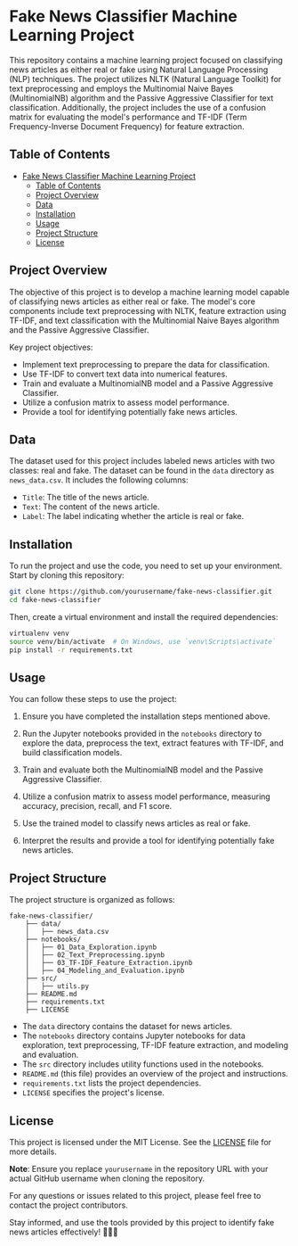 # Fake News Classifier Machine Learning Project

This repository contains a machine learning project focused on classifying news articles as either real or fake using Natural Language Processing (NLP) techniques. The project utilizes NLTK (Natural Language Toolkit) for text preprocessing and employs the Multinomial Naive Bayes (MultinomialNB) algorithm and the Passive Aggressive Classifier for text classification. Additionally, the project includes the use of a confusion matrix for evaluating the model's performance and TF-IDF (Term Frequency-Inverse Document Frequency) for feature extraction.

## Table of Contents

- [Fake News Classifier Machine Learning Project](#fake-news-classifier-machine-learning-project)
  - [Table of Contents](#table-of-contents)
  - [Project Overview](#project-overview)
  - [Data](#data)
  - [Installation](#installation)
  - [Usage](#usage)
  - [Project Structure](#project-structure)
  - [License](#license)

## Project Overview

The objective of this project is to develop a machine learning model capable of classifying news articles as either real or fake. The model's core components include text preprocessing with NLTK, feature extraction using TF-IDF, and text classification with the Multinomial Naive Bayes algorithm and the Passive Aggressive Classifier.

Key project objectives:

- Implement text preprocessing to prepare the data for classification.
- Use TF-IDF to convert text data into numerical features.
- Train and evaluate a MultinomialNB model and a Passive Aggressive Classifier.
- Utilize a confusion matrix to assess model performance.
- Provide a tool for identifying potentially fake news articles.

## Data

The dataset used for this project includes labeled news articles with two classes: real and fake. The dataset can be found in the `data` directory as `news_data.csv`. It includes the following columns:

- `Title`: The title of the news article.
- `Text`: The content of the news article.
- `Label`: The label indicating whether the article is real or fake.

## Installation

To run the project and use the code, you need to set up your environment. Start by cloning this repository:

```bash
git clone https://github.com/yourusername/fake-news-classifier.git
cd fake-news-classifier
```

Then, create a virtual environment and install the required dependencies:

```bash
virtualenv venv
source venv/bin/activate  # On Windows, use `venv\Scripts\activate`
pip install -r requirements.txt
```

## Usage

You can follow these steps to use the project:

1. Ensure you have completed the installation steps mentioned above.

2. Run the Jupyter notebooks provided in the `notebooks` directory to explore the data, preprocess the text, extract features with TF-IDF, and build classification models.

3. Train and evaluate both the MultinomialNB model and the Passive Aggressive Classifier.

4. Utilize a confusion matrix to assess model performance, measuring accuracy, precision, recall, and F1 score.

5. Use the trained model to classify news articles as real or fake.

6. Interpret the results and provide a tool for identifying potentially fake news articles.

## Project Structure

The project structure is organized as follows:

```
fake-news-classifier/
    ├── data/
    │   ├── news_data.csv
    ├── notebooks/
    │   ├── 01_Data_Exploration.ipynb
    │   ├── 02_Text_Preprocessing.ipynb
    │   ├── 03_TF-IDF_Feature_Extraction.ipynb
    │   ├── 04_Modeling_and_Evaluation.ipynb
    ├── src/
    │   ├── utils.py
    ├── README.md
    ├── requirements.txt
    ├── LICENSE
```

- The `data` directory contains the dataset for news articles.
- The `notebooks` directory contains Jupyter notebooks for data exploration, text preprocessing, TF-IDF feature extraction, and modeling and evaluation.
- The `src` directory includes utility functions used in the notebooks.
- `README.md` (this file) provides an overview of the project and instructions.
- `requirements.txt` lists the project dependencies.
- `LICENSE` specifies the project's license.

## License

This project is licensed under the MIT License. See the [LICENSE](LICENSE) file for more details.

**Note**: Ensure you replace `yourusername` in the repository URL with your actual GitHub username when cloning the repository.

For any questions or issues related to this project, please feel free to contact the project contributors.

Stay informed, and use the tools provided by this project to identify fake news articles effectively! 📰🕵️‍♂️